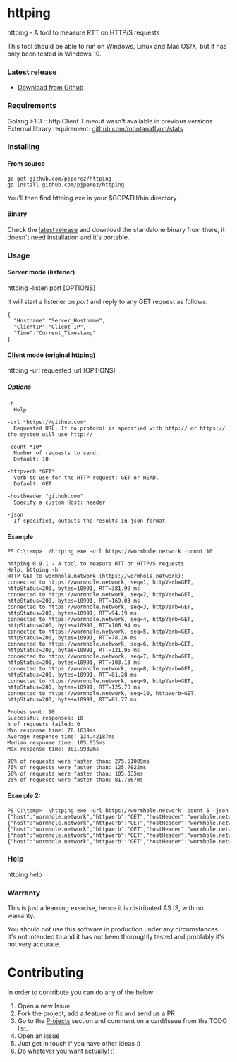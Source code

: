 # httping
httping - A tool to measure RTT on HTTP/S requests 

This tool should be able to run on Windows, Linux and Mac OS/X, but it has only been tested in Windows 10.

### Latest release

- [Download from Github](https://github.com/pjperez/httping/releases)

### Requirements
Golang >1.3 ::  http.Client Timeout wasn't available in previous versions    
External library requirement: [github.com/montanaflynn/stats](https://github.com/montanaflynn/stats)

### Installing
#### From source
```
go get github.com/pjperez/httping
go install github.com/pjperez/httping
```

You'll then find httping.exe in your $GOPATH/bin directory

#### Binary
Check the [latest release](https://github.com/pjperez/httping/releases) and download the standalone binary from there, it doesn't need installation and it's portable.

### Usage
#### Server mode (listener)
httping -listen port [OPTIONS]

It will start a listener on *port* and reply to any GET request as follows:

    {
      "Hostname":"Server_Hostname",
      "ClientIP":"Client_IP",
      "Time":"Current_Timestamp"
    }

#### Client mode (original httping)
httping -url requested_url [OPTIONS]

##### Options
```
-h
  Help

-url *https://github.com*
  Requested URL. If no protocol is specified with http:// or https:// the system will use http://

-count *10*
  Number of requests to send.
  Default: 10
  
-httpverb *GET*
  Verb to use for the HTTP request: GET or HEAD.
  Default: GET

-hostheader "github.com"
  Specify a custom Host: header

-json
  If specified, outputs the results in json format
```

#### Example

```
PS C:\temp> ./httping.exe -url https://wormhole.network -count 10

httping 0.9.1 - A tool to measure RTT on HTTP/S requests
Help: httping -h
HTTP GET to wormhole.network (https://wormhole.network):
connected to https://wormhole.network, seq=1, httpVerb=GET, httpStatus=200, bytes=10991, RTT=381.99 ms
connected to https://wormhole.network, seq=2, httpVerb=GET, httpStatus=200, bytes=10991, RTT=169.03 ms
connected to https://wormhole.network, seq=3, httpVerb=GET, httpStatus=200, bytes=10991, RTT=94.19 ms
connected to https://wormhole.network, seq=4, httpVerb=GET, httpStatus=200, bytes=10991, RTT=106.94 ms
connected to https://wormhole.network, seq=5, httpVerb=GET, httpStatus=200, bytes=10991, RTT=78.16 ms
connected to https://wormhole.network, seq=6, httpVerb=GET, httpStatus=200, bytes=10991, RTT=121.95 ms
connected to https://wormhole.network, seq=7, httpVerb=GET, httpStatus=200, bytes=10991, RTT=103.13 ms
connected to https://wormhole.network, seq=8, httpVerb=GET, httpStatus=200, bytes=10991, RTT=81.28 ms
connected to https://wormhole.network, seq=9, httpVerb=GET, httpStatus=200, bytes=10991, RTT=125.78 ms
connected to https://wormhole.network, seq=10, httpVerb=GET, httpStatus=200, bytes=10991, RTT=81.77 ms

Probes sent: 10
Successful responses: 10
% of requests failed: 0
Min response time: 78.1639ms
Average response time: 134.42187ms
Median response time: 105.035ms
Max response time: 381.9932ms

90% of requests were faster than: 275.51005ms
75% of requests were faster than: 125.7822ms
50% of requests were faster than: 105.035ms
25% of requests were faster than: 81.7667ms
```

#### Example 2:

```
PS C:\temp> .\httping.exe -url https://wormhole.network -count 5 -json
{"host":"wormhole.network","httpVerb":"GET","hostHeader":"wormhole.network","seq":1,"httpStatus":200,"bytes":10991,"rtt":415.5466}
{"host":"wormhole.network","httpVerb":"GET","hostHeader":"wormhole.network","seq":2,"httpStatus":200,"bytes":10991,"rtt":120.0931}
{"host":"wormhole.network","httpVerb":"GET","hostHeader":"wormhole.network","seq":3,"httpStatus":200,"bytes":10991,"rtt":75.6925}
{"host":"wormhole.network","httpVerb":"GET","hostHeader":"wormhole.network","seq":4,"httpStatus":200,"bytes":10991,"rtt":121.3327}
{"host":"wormhole.network","httpVerb":"GET","hostHeader":"wormhole.network","seq":5,"httpStatus":200,"bytes":10991,"rtt":71.4523}
```
### Help
httping help

### Warranty
This is just a learning exercise, hence it is distributed AS IS, with no warranty.

You should not use this software in production under any circumstances. It's not intended to and it has not been thoroughly tested and problably it's not very accurate.

# Contributing

In order to contribute you can do any of the below:

1. Open a new Issue
2. Fork the project, add a feature or fix and send us a PR
3. Go to the [Projects](https://github.com/pjperez/httping/projects) section and comment on a card/issue from the TODO list.
4. Open an issue
5. Just get in touch if you have other ideas :)
6. Do whatever you want actually! :)
